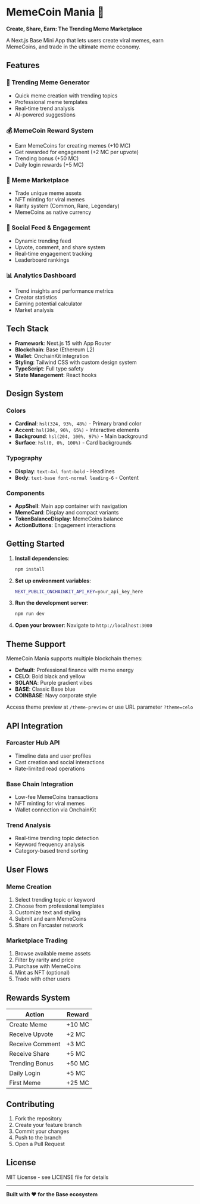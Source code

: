 # MemeCoin Mania 🚀

**Create, Share, Earn: The Trending Meme Marketplace**

A Next.js Base Mini App that lets users create viral memes, earn MemeCoins, and trade in the ultimate meme economy.

## Features

### 🎨 Trending Meme Generator
- Quick meme creation with trending topics
- Professional meme templates
- Real-time trend analysis
- AI-powered suggestions

### 💰 MemeCoin Reward System
- Earn MemeCoins for creating memes (+10 MC)
- Get rewarded for engagement (+2 MC per upvote)
- Trending bonus (+50 MC)
- Daily login rewards (+5 MC)

### 🏪 Meme Marketplace
- Trade unique meme assets
- NFT minting for viral memes
- Rarity system (Common, Rare, Legendary)
- MemeCoins as native currency

### 📱 Social Feed & Engagement
- Dynamic trending feed
- Upvote, comment, and share system
- Real-time engagement tracking
- Leaderboard rankings

### 📊 Analytics Dashboard
- Trend insights and performance metrics
- Creator statistics
- Earning potential calculator
- Market analysis

## Tech Stack

- **Framework**: Next.js 15 with App Router
- **Blockchain**: Base (Ethereum L2)
- **Wallet**: OnchainKit integration
- **Styling**: Tailwind CSS with custom design system
- **TypeScript**: Full type safety
- **State Management**: React hooks

## Design System

### Colors
- **Cardinal**: `hsl(324, 93%, 48%)` - Primary brand color
- **Accent**: `hsl(204, 96%, 65%)` - Interactive elements
- **Background**: `hsl(204, 100%, 97%)` - Main background
- **Surface**: `hsl(0, 0%, 100%)` - Card backgrounds

### Typography
- **Display**: `text-4xl font-bold` - Headlines
- **Body**: `text-base font-normal leading-6` - Content

### Components
- **AppShell**: Main app container with navigation
- **MemeCard**: Display and compact variants
- **TokenBalanceDisplay**: MemeCoins balance
- **ActionButtons**: Engagement interactions

## Getting Started

1. **Install dependencies**:
   ```bash
   npm install
   ```

2. **Set up environment variables**:
   ```bash
   NEXT_PUBLIC_ONCHAINKIT_API_KEY=your_api_key_here
   ```

3. **Run the development server**:
   ```bash
   npm run dev
   ```

4. **Open your browser**:
   Navigate to `http://localhost:3000`

## Theme Support

MemeCoin Mania supports multiple blockchain themes:

- **Default**: Professional finance with meme energy
- **CELO**: Bold black and yellow
- **SOLANA**: Purple gradient vibes  
- **BASE**: Classic Base blue
- **COINBASE**: Navy corporate style

Access theme preview at `/theme-preview` or use URL parameter `?theme=celo`

## API Integration

### Farcaster Hub API
- Timeline data and user profiles
- Cast creation and social interactions
- Rate-limited read operations

### Base Chain Integration
- Low-fee MemeCoins transactions
- NFT minting for viral memes
- Wallet connection via OnchainKit

### Trend Analysis
- Real-time trending topic detection
- Keyword frequency analysis
- Category-based trend sorting

## User Flows

### Meme Creation
1. Select trending topic or keyword
2. Choose from professional templates
3. Customize text and styling
4. Submit and earn MemeCoins
5. Share on Farcaster network

### Marketplace Trading
1. Browse available meme assets
2. Filter by rarity and price
3. Purchase with MemeCoins
4. Mint as NFT (optional)
5. Trade with other users

## Rewards System

| Action | Reward |
|--------|--------|
| Create Meme | +10 MC |
| Receive Upvote | +2 MC |
| Receive Comment | +3 MC |
| Receive Share | +5 MC |
| Trending Bonus | +50 MC |
| Daily Login | +5 MC |
| First Meme | +25 MC |

## Contributing

1. Fork the repository
2. Create your feature branch
3. Commit your changes
4. Push to the branch
5. Open a Pull Request

## License

MIT License - see LICENSE file for details

---

**Built with ❤️ for the Base ecosystem**
